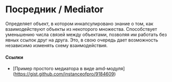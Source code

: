 # Посредник / Mediator

Определяет объект, в котором инкапсулировано знание о том, как взаимодействуют объекты из некоторого множества. Способствует уменьшению числа связей между объектами, позволяя им работать без явных ссылок друг на друга. Это, в свою очередь дает возможность независимо изменять схему взаимодействия.

#### Ссылки

* [Пример простого медиатора в виде amd-модуля] (https://gist.github.com/instanceofpro/9184609)